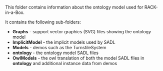 This folder contains information about the ontology model used for RACK-in-a-Box.

It contains the following sub-folders:

- **Graphs** - support vector graphics (SVG) files showing the ontology model
- **ImplicitModel** - the implicit models used by SADL
- **Models** - demos such as the TurnstileSystem
- **ontology** - the ontology model SADL files
- **OwlModels** - the owl translation of both the model SADL files in **ontology** and additional instance data from demos
